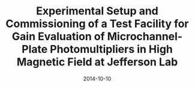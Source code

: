 ---
title: "Experimental Setup and Commissioning of a Test Facility for Gain Evaluation of Microchannel-Plate Photomultipliers in High Magnetic Field at Jefferson Lab"
collection: talks
type: "Poster presentation"
permalink: /talks/2014-10-10-APS
venue: "4th Joint Meeting of the APS Division of Nuclear Physics and the Physical Society of Japan "
date: 2014-10-10
location: "Waikoloa Village, HI, USA"
---